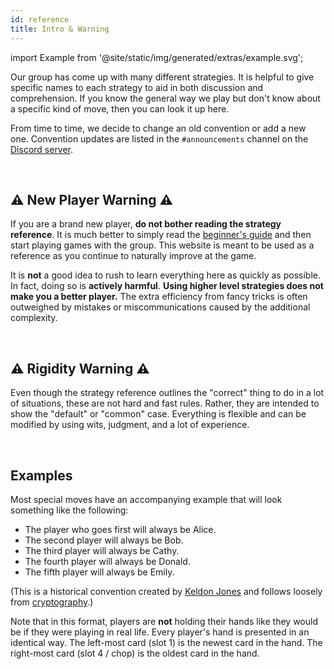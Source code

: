 ```yaml
---
id: reference
title: Intro & Warning
---
```


import Example from '@site/static/img/generated/extras/example.svg';

Our group has come up with many different strategies. It is helpful to give specific names to each strategy to aid in both discussion and comprehension. If you know the general way we play but don't know about a specific kind of move, then you can look it up here.

From time to time, we decide to change an old convention or add a new one. Convention updates are listed in the `#announcements` channel on the [Discord server](https://discord.gg/FADvkJp).

<br />

## ⚠️ New Player Warning ⚠️

If you are a brand new player, **do not bother reading the strategy reference**. It is much better to simply read the [beginner's guide](beginner.md) and then start playing games with the group. This website is meant to be used as a reference as you continue to naturally improve at the game.

It is **not** a good idea to rush to learn everything here as quickly as possible. In fact, doing so is **actively harmful**. **Using higher level strategies does not make you a better player.** The extra efficiency from fancy tricks is often outweighed by mistakes or miscommunications caused by the additional complexity.

<br />

## ⚠️ Rigidity Warning ⚠️

Even though the strategy reference outlines the "correct" thing to do in a lot of situations, these are not hard and fast rules. Rather, they are intended to show the "default" or "common" case. Everything is flexible and can be modified by using wits, judgment, and a lot of experience.

<br />

## Examples

Most special moves have an accompanying example that will look something like the following:

<Example className="example" />

- The player who goes first will always be Alice.
- The second player will always be Bob.
- The third player will always be Cathy.
- The fourth player will always be Donald.
- The fifth player will always be Emily.

(This is a historical convention created by [Keldon Jones](http://keldon.net/) and follows loosely from [cryptography](https://en.wikipedia.org/wiki/Alice_and_Bob).)

Note that in this format, players are **not** holding their hands like they would be if they were playing in real life. Every player's hand is presented in an identical way. The left-most card (slot 1) is the newest card in the hand. The right-most card (slot 4 / chop) is the oldest card in the hand.
